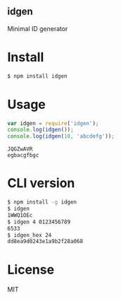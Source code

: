 idgen
-----

Minimal ID generator

Install
=======

```bash
$ npm install idgen
```

Usage
=====

```javascript
var idgen = require('idgen');
console.log(idgen());
console.log(idgen(10, 'abcdefg'));
```

```
JQGZwAVR
egbacgfbgc
```

CLI version
===========

```bash
$ npm install -g idgen
$ idgen
1WWQ1OEc
$ idgen 4 0123456789
6533
$ idgen_hex 24
dd8ea9d0243e1a9b2f28a068
```

License
=======

MIT